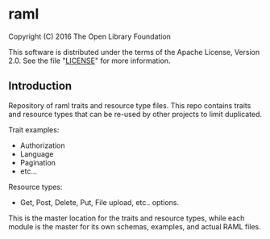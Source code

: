# raml

Copyright (C) 2016 The Open Library Foundation

This software is distributed under the terms of the Apache License,
Version 2.0. See the file "[LICENSE](LICENSE)" for more information.

## Introduction

Repository of raml traits and resource type files. This repo contains traits and resource types that can be re-used by other projects to limit duplicated.

Trait examples:

 - Authorization
 - Language
 - Pagination
 - etc...
 
Resource types:

 - Get, Post, Delete, Put, File upload, etc.. options.
 
This is the master location for the traits and resource types, while each module is the master for its own schemas, examples, and actual RAML files.
